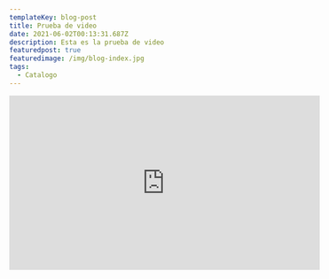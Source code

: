 ```yaml
---
templateKey: blog-post
title: Prueba de video
date: 2021-06-02T00:13:31.687Z
description: Esta es la prueba de video
featuredpost: true
featuredimage: /img/blog-index.jpg
tags:
  - Catalogo
---
```

<iframe width="560" height="315" src="https://www.youtube.com/embed/1iTkN6sczco" title="YouTube video player" frameborder="0" allow="accelerometer; autoplay; clipboard-write; encrypted-media; gyroscope; picture-in-picture" allowfullscreen></iframe>